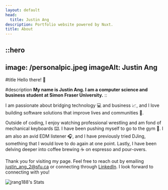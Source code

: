 ```yaml
---
layout: default
head:
  title: Justin Ang
description: Portfolio website powered by Nuxt.
title: About
---
```


::hero
---
image: /personalpic.jpeg
imageAlt: Justin Ang
---
#title
Hello there! 👋

#description
**My name is Justin Ang. I am a computer science and business student at Simon Fraser University.**
::

I am passionate about bridging technology 💻 and business 📈, and I love building software solutions that improve lives and communities 🚀.

Outside of coding, I enjoy watching professional wrestling and am fond of mechanical keyboards ⌨️. I have been pushing myself to go to the gym 💪. I am also an avid EDM listener 🎧, and I have previously tried DJing, something that I would love to do again at one point. Lastly, I have been delving deeper into coffee brewing ☕ on espresso and pour-overs.

Thank you for visiting my page. Feel free to reach out by emailing <justin_ang_2@sfu.ca> or connecting through [LinkedIn](https://www.linkedin.com/in/jrang188/). I look forward to connecting with you!

![jrang188's Stats](https://github-readme-stats.vercel.app/api?username=jrang188\&theme=tokyonight\&show_icons=true\&hide_border=true\&count_private=true)
